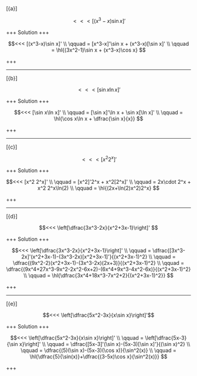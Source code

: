 [{a}]

$$<<< [(x^3-x)\sin x]' $$

+++
Solution
+++

$$<<< 
[(x^3-x)\sin x]'
\\ \qquad 
= [x^3-x]'\sin x + (x^3-x)[\sin x]'
\\ \qquad 
= \hl{(3x^2-1)\sin x + (x^3-x)\cos x}
$$

+++

---
[{b}]

$$<<< [\sin x\ln x]' $$

+++
Solution
+++

$$<<< 
[\sin x\ln x]'
\\ \qquad 
= [\sin x]'\ln x + \sin x[\ln x]'
\\ \qquad 
= \hl{\cos x\ln x + \dfrac{\sin x}{x}}
$$

+++

---
[{c}]

$$<<< [x^2 2^x]' $$

+++
Solution
+++

$$<<< 
[x^2 2^x]'
\\ \qquad 
= [x^2]'2^x + x^2[2^x]'
\\ \qquad 
= 2x\cdot 2^x + x^2 2^x\ln(2)
\\ \qquad 
= \hl{(2x+\ln(2)x^2)2^x}
$$

+++

---
[{d}]

$$<<< \left[\dfrac{3x^3-2x}{x^2+3x-1}\right]' $$

+++
Solution
+++

$$<<< 
\left[\dfrac{3x^3-2x}{x^2+3x-1}\right]'
\\ \qquad 
= \dfrac{[3x^3-2x]'(x^2+3x-1)-(3x^3-2x)[x^2+3x-1]'}{(x^2+3x-1)^2}
\\ \qquad 
= \dfrac{(9x^2-2)(x^2+3x-1)-(3x^3-2x)(2x+3)}{(x^2+3x-1)^2}
\\ \qquad 
= \dfrac{(9x^4+27x^3-9x^2-2x^2-6x+2)-(6x^4+9x^3-4x^2-6x)}{(x^2+3x-1)^2}
\\ \qquad 
= \hl{\dfrac{3x^4+18x^3-7x^2+2}{(x^2+3x-1)^2}}
$$

+++

---
[{e}]

$$<<< \left[\dfrac{5x^2-3x}{x\sin x}\right]'$$

+++
Solution
+++

$$<<< 
\left[\dfrac{5x^2-3x}{x\sin x}\right]'
\\ \qquad 
= \left[\dfrac{5x-3}{\sin x}\right]'
\\ \qquad 
= \dfrac{[5x-3]'(\sin x)-(5x-3)[\sin x]'}{(\sin x)^2}
\\ \qquad 
= \dfrac{(5)(\sin x)-(5x-3)(\cos x)}{\sin^2(x)}
\\ \qquad 
= \hl{\dfrac{5}{\sin(x)}+\dfrac{(3-5x)\cos x}{\sin^2(x)}}
$$

+++